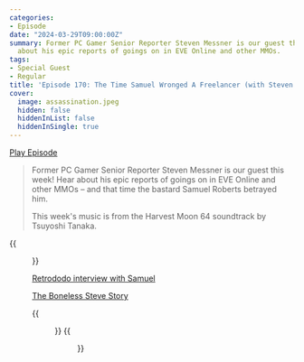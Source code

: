 ```yaml
---
categories:
- Episode
date: "2024-03-29T09:00:00Z"
summary: Former PC Gamer Senior Reporter Steven Messner is our guest this week! Hear
  about his epic reports of goings on in EVE Online and other MMOs.
tags:
- Special Guest
- Regular
title: 'Episode 170: The Time Samuel Wronged A Freelancer (with Steven Messner)'
cover: 
  image: assassination.jpeg
  hidden: false
  hiddenInList: false
  hiddenInSingle: true
---
```


[Play Episode](https://www.patreon.com/posts/episode-170-time-101260517)
> Former PC Gamer Senior Reporter Steven Messner is our guest this week! Hear about his epic reports of goings on in EVE Online and other MMOs – and that time the bastard Samuel Roberts betrayed him.
>
> This week's music is from the Harvest Moon 64 soundtrack by Tsuyoshi Tanaka.

{{<figure 
    src="serious-sam.jpeg" 
    caption="Image Credit: Samuel, via Retrododo" 
    alt="Serious Sam">}}

[Retrododo interview with Samuel](https://retrododo.com/lets-talk-retro-samuel-roberts/)

[The Boneless Steve Story](https://www.pcgamer.com/how-one-mistake-turned-eve-onlines-deadliest-hunters-into-corpses/)

{{<figure 
    src="assassination.jpeg" 
    alt="Assassination" >}}
{{<figure 
    src="stirring.jpeg" 
    alt="Stirring" >}}